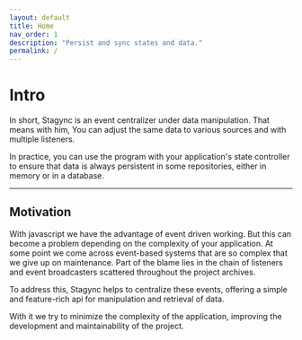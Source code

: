 ```yaml
---
layout: default
title: Home
nav_order: 1
description: "Persist and sync states and data."
permalink: /
---
```

# Intro

In short, Stagync is an event centralizer under data manipulation. That means with him,
You can adjust the same data to various sources and with multiple listeners.

In practice, you can use the program with your application's state controller to ensure that data is always persistent in some repositories, either in memory or in a database.

---

## Motivation
With javascript we have the advantage of event driven working.
But this can become a problem depending on the complexity of your application.
At some point we come across event-based systems that are
so complex that we give up on maintenance. Part of the blame lies in the chain of listeners and event broadcasters scattered throughout the project archives.

To address this, Stagync helps to centralize these events,
offering a simple and feature-rich api for manipulation and retrieval of data.

With it we try to minimize the complexity of the application, improving the development and maintainability of the project.
